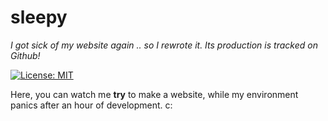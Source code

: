 # sleepy
*I got sick of my website again .. so I rewrote it. Its production is tracked on Github!*

[![License: MIT](https://img.shields.io/badge/License-MIT-pink.svg)](https://opensource.org/licenses/MIT)

Here, you can watch me **try** to make a website, while my environment panics after an hour of development. c:
